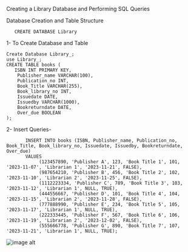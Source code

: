 Creating a Library Database and Performing SQL Queries

 Database Creation and Table Structure

       CREATE DATABASE Library
1- To Create Database and Table

    Create Database Library_;
    use Library_;
    CREATE TABLE books (
       ISBN INT PRIMARY KEY,
        Publisher_name VARCHAR(100),
        Publication_no INT,
        Book_Title VARCHAR(255),
        Book_library_no INT,
        Issuedate DATE,
        Issuedby VARCHAR(1000),
        Bookreturndate DATE,
        Over_due BOOLEAN
    );

2- Insert  Queries-

           INSERT INTO books (ISBN, Publisher_name, Publication_no, Book_Title, Book_library_no, Issuedate, Issuedby, Bookreturndate, Over_due)
           VALUES
                (123457890, 'Publisher A', 123, 'Book Title 1', 101, '2023-11-07', 'Librarian 1', '2023-11-21', FALSE),
                (987654210, 'Publisher B', 456, 'Book Title 2', 102, '2023-11-10', 'Librarian 2', '2023-11-25', FALSE),
                (1112223334, 'Publisher C', 789, 'Book Title 3', 103, '2023-11-12', 'Librarian 1', NULL, TRUE),
                (444556667, 'Publisher D', 101, 'Book Title 4', 104, '2023-11-15', 'Librarian 2', '2023-11-28', FALSE),
                (777888990, 'Publisher E', 234, 'Book Title 5', 105, '2023-11-17', 'Librarian 1', NULL, TRUE),
                (222333445, 'Publisher F', 567, 'Book Title 6', 106, '2023-11-19', 'Librarian 2', '2023-12-02', FALSE),
                (555666778, 'Publisher G', 890, 'Book Title 7', 107, '2023-11-21', 'Librarian 1', NULL, TRUE);

![image alt]()
                  
